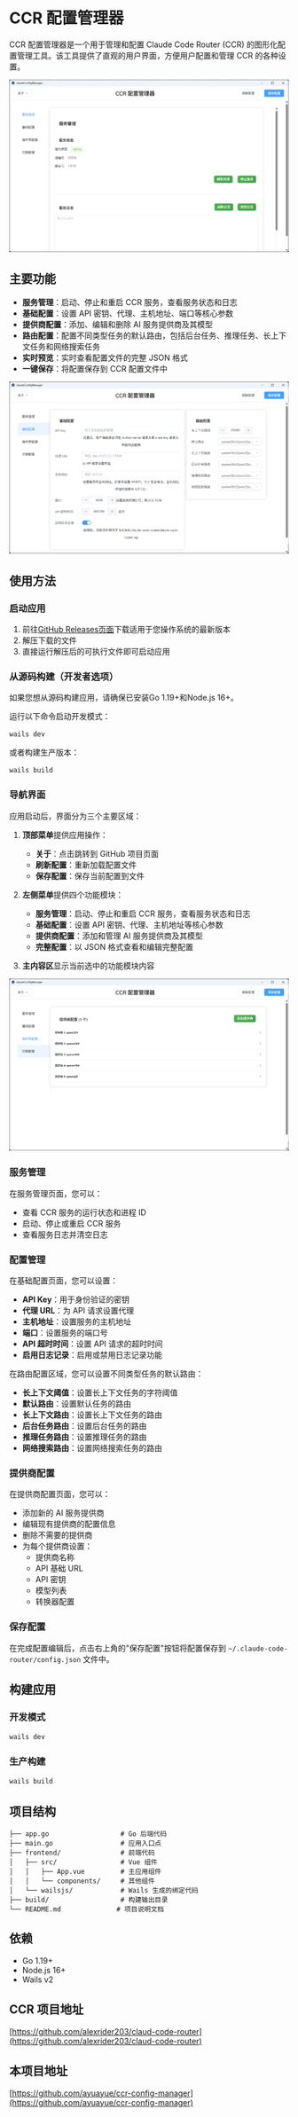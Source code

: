 # CCR 配置管理器

CCR 配置管理器是一个用于管理和配置 Claude Code Router (CCR) 的图形化配置管理工具。该工具提供了直观的用户界面，方便用户配置和管理 CCR 的各种设置。

![服务管理界面](img/service.png)

## 主要功能

- **服务管理**：启动、停止和重启 CCR 服务，查看服务状态和日志
- **基础配置**：设置 API 密钥、代理、主机地址、端口等核心参数
- **提供商配置**：添加、编辑和删除 AI 服务提供商及其模型
- **路由配置**：配置不同类型任务的默认路由，包括后台任务、推理任务、长上下文任务和网络搜索任务
- **实时预览**：实时查看配置文件的完整 JSON 格式
- **一键保存**：将配置保存到 CCR 配置文件中

![基础配置界面](img/basic.png)

## 使用方法

### 启动应用

1. 前往[GitHub Releases页面](https://github.com/ayuayue/ccr-config-manager/releases)下载适用于您操作系统的最新版本
2. 解压下载的文件
3. 直接运行解压后的可执行文件即可启动应用

### 从源码构建（开发者选项）

如果您想从源码构建应用，请确保已安装Go 1.19+和Node.js 16+。

运行以下命令启动开发模式：
```bash
wails dev
```

或者构建生产版本：
```bash
wails build
```

### 导航界面

应用启动后，界面分为三个主要区域：

1. **顶部菜单**提供应用操作：
   - **关于**：点击跳转到 GitHub 项目页面
   - **刷新配置**：重新加载配置文件
   - **保存配置**：保存当前配置到文件

2. **左侧菜单**提供四个功能模块：
   - **服务管理**：启动、停止和重启 CCR 服务，查看服务状态和日志
   - **基础配置**：设置 API 密钥、代理、主机地址等核心参数
   - **提供商配置**：添加和管理 AI 服务提供商及其模型
   - **完整配置**：以 JSON 格式查看和编辑完整配置

3. **主内容区**显示当前选中的功能模块内容

![提供商配置界面](img/provide.png)

### 服务管理

在服务管理页面，您可以：
- 查看 CCR 服务的运行状态和进程 ID
- 启动、停止或重启 CCR 服务
- 查看服务日志并清空日志

### 配置管理

在基础配置页面，您可以设置：
- **API Key**：用于身份验证的密钥
- **代理 URL**：为 API 请求设置代理
- **主机地址**：设置服务的主机地址
- **端口**：设置服务的端口号
- **API 超时时间**：设置 API 请求的超时时间
- **启用日志记录**：启用或禁用日志记录功能

在路由配置区域，您可以设置不同类型任务的默认路由：
- **长上下文阈值**：设置长上下文任务的字符阈值
- **默认路由**：设置默认任务的路由
- **长上下文路由**：设置长上下文任务的路由
- **后台任务路由**：设置后台任务的路由
- **推理任务路由**：设置推理任务的路由
- **网络搜索路由**：设置网络搜索任务的路由

### 提供商配置

在提供商配置页面，您可以：
- 添加新的 AI 服务提供商
- 编辑现有提供商的配置信息
- 删除不需要的提供商
- 为每个提供商设置：
  - 提供商名称
  - API 基础 URL
  - API 密钥
  - 模型列表
  - 转换器配置

### 保存配置

在完成配置编辑后，点击右上角的"保存配置"按钮将配置保存到 `~/.claude-code-router/config.json` 文件中。

## 构建应用

### 开发模式

```bash
wails dev
```

### 生产构建

```bash
wails build
```

## 项目结构

```
├── app.go                  # Go 后端代码
├── main.go                 # 应用入口点
├── frontend/               # 前端代码
│   ├── src/                # Vue 组件
│   │   ├── App.vue         # 主应用组件
│   │   └── components/     # 其他组件
│   └── wailsjs/            # Wails 生成的绑定代码
├── build/                  # 构建输出目录
└── README.md              # 项目说明文档
```

## 依赖

- Go 1.19+
- Node.js 16+
- Wails v2

## CCR 项目地址

[https://github.com/alexrider203/claud-code-router](https://github.com/alexrider203/claud-code-router)

## 本项目地址

[https://github.com/ayuayue/ccr-config-manager](https://github.com/ayuayue/ccr-config-manager)